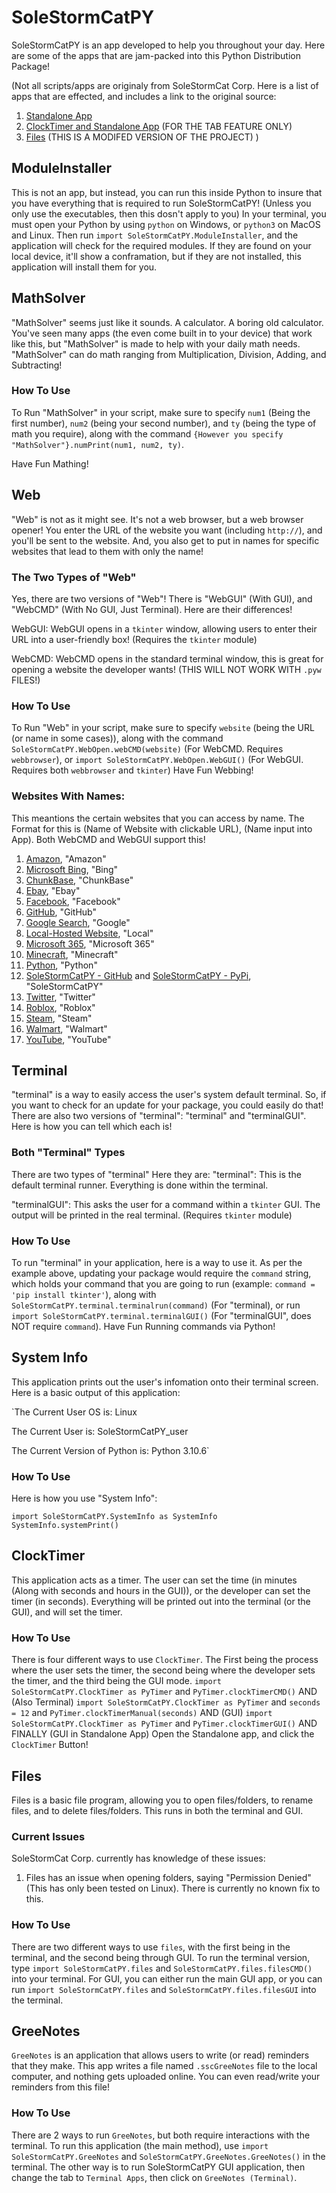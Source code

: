 # SoleStormCatPY

SoleStormCatPY is an app developed to help you throughout your day. Here are some of the apps that are jam-packed into this Python Distribution Package!

(Not all scripts/apps are originaly from SoleStormCat Corp. Here is a list of apps that are effected, and includes a link to the original source:
1. [Standalone App](https://www.geeksforgeeks.org/python-menu-widget-in-tkinter/)
1. [ClockTimer and Standalone App](https://www.geeksforgeeks.org/creating-tabbed-widget-with-python-tkinter/) (FOR THE TAB FEATURE ONLY)
1. [Files](https://data-flair.training/blogs/python-file-explorer-project/) (THIS IS A MODIFED VERSION OF THE PROJECT)
)
## ModuleInstaller
This is not an app, but instead, you can run this inside Python to insure that you have everything that is required to run SoleStormCatPY! (Unless you only use the executables, then this dosn't apply to you)
In your terminal, you must open your Python by using `python` on Windows, or `python3` on MacOS and Linux. Then run `import SoleStormCatPY.ModuleInstaller`, and the application will check for the required modules. If they are found on your local device, it'll show a conframation, but if they are not installed, this application will install them for you.

## MathSolver

"MathSolver" seems just like it sounds. A calculator. A boring old calculator. You've seen many apps (the even come built in to your device) that work like this, but "MathSolver" is made to help with your daily math needs. "MathSolver" can do math ranging from Multiplication, Division, Adding, and Subtracting!

### How To Use
To Run "MathSolver" in your script, make sure to specify `num1` (Being the first number), `num2` (being your second number), and `ty` (being the type of math you require), along with the command `{However you specify "MathSolver"}.numPrint(num1, num2, ty)`.

Have Fun Mathing!

## Web

"Web" is not as it might see. It's not a web browser, but a web browser opener! You enter the URL of the website you want (including `http://`), and you'll be sent to the website. And, you also get to put in names for specific websites that lead to them with only the name!

### The Two Types of "Web"

Yes, there are two versions of "Web"! There is "WebGUI" (With GUI), and "WebCMD" (With No GUI, Just Terminal). Here are their differences!

WebGUI:
WebGUI opens in a `tkinter` window, allowing users to enter their URL into a user-friendly box! (Requires the `tkinter` module)

WebCMD:
WebCMD opens in the standard terminal window, this is great for opening a website the developer wants! (THIS WILL NOT WORK WITH `.pyw` FILES!)

### How To Use
To Run "Web" in your script, make sure to specify `website` (being the URL (or name in some cases)), along with the command `SoleStormCatPY.WebOpen.webCMD(website)` (For WebCMD. Requires `webbrowser`), or `import SoleStormCatPY.WebOpen.WebGUI()` (For WebGUI. Requires both `webbrowser` and `tkinter`)
Have Fun Webbing!

### Websites With Names:
This meantions the certain websites that you can access by name. The Format for this is (Name of Website with clickable URL), (Name input into App). Both WebCMD and WebGUI support this!

1. [Amazon](https://amazon.com), "Amazon"
1. [Microsoft Bing](https://bing.com), "Bing"
1. [ChunkBase](https://chunkbase.com), "ChunkBase"
1. [Ebay](https://ebay.com), "Ebay"
1. [Facebook](https://facebook.com), "Facebook"
1. [GitHub](https://github.com), "GitHub"
1. [Google Search](https://google.com), "Google"
1. [Local-Hosted Website](http://localhost), "Local"
1. [Microsoft 365](https://microsoft365.com), "Microsoft 365"
1. [Minecraft](https://minecraft.net), "Minecraft"
1. [Python](https://python.org), "Python"
1. [SoleStormCatPY - GitHub](https://github.com/solestormcat-corp/solestormcatpy) and [SoleStormCatPY - PyPi](https://pypi.org/project/SoleStormCatPY/), "SoleStormCatPY"
1. [Twitter](https://twitter.com), "Twitter"
1. [Roblox](https://roblox.com), "Roblox"
1. [Steam](https://store.steampowered.com), "Steam"
1. [Walmart](https://walmart.com), "Walmart"
1. [YouTube](https://youtube.com), "YouTube"

## Terminal
"terminal" is a way to easily access the user's system default terminal. So, if you want to check for an update for your package, you could easily do that! There are also two versions of "terminal": "terminal" and "terminalGUI". Here is how you can tell which each is!

### Both "Terminal" Types
There are two types of "terminal" Here they are:
"terminal":
This is the default terminal runner. Everything is done within the terminal.

"terminalGUI":
This asks the user for a command within a `tkinter` GUI. The output will be printed in the real terminal. (Requires `tkinter` module)

### How To Use
To run "terminal" in your application, here is a way to use it. As per the example above, updating your package would require the `command` string, which holds your command that you are going to run (example: `command = 'pip install tkinter'`), along with `SoleStormCatPY.terminal.terminalrun(command)` (For "terminal), or run `import SoleStormCatPY.terminal.terminalGUI()` (For "terminalGUI", does NOT require `command`).
Have Fun Running commands via Python!

## System Info
This application prints out the user's infomation onto their terminal screen. Here is a basic output of this application:

`The Current User OS is:
Linux

The Current User is:
SoleStormCatPY_user

The Current Version of Python is:
Python 3.10.6`

### How To Use
Here is how you use "System Info":

`import SoleStormCatPY.SystemInfo as SystemInfo
SystemInfo.systemPrint()`

## ClockTimer
This application acts as a timer. The user can set the time (in minutes (Along with seconds and hours in the GUI)), or the developer can set the timer (in seconds). Everything will be printed out into the terminal (or the GUI), and will set the timer.

### How To Use
There is four different ways to use `ClockTimer`. The First being the process where the user sets the timer, the second being where the developer sets the timer, and the third being the GUI mode.
`import SoleStormCatPY.ClockTimer as PyTimer` and `PyTimer.clockTimerCMD()`
AND (Also Terminal)
`import SoleStormCatPY.ClockTimer as PyTimer` and `seconds = 12` and `PyTimer.clockTimerManual(seconds)`
AND (GUI)
`import SoleStormCatPY.ClockTimer as PyTimer` and `PyTimer.clockTimerGUI()`
AND FINALLY (GUI in Standalone App)
Open the Standalone app, and click the `ClockTimer` Button!

## Files
Files is a basic file program, allowing you to open files/folders, to rename files, and to delete files/folders. This runs in both the terminal and GUI.

### Current Issues
SoleStormCat Corp. currently has knowledge of these issues:

1. Files has an issue when opening folders, saying "Permission Denied" (This has only been tested on Linux). There is currently no known fix to this.

### How To Use
There are two different ways to use `files`, with the first being in the terminal, and the second being through GUI. To run the terminal version, type `import SoleStormCatPY.files` and `SoleStormCatPY.files.filesCMD()` into your terminal. For GUI, you can either run the main GUI app, or you can run `import SoleStormCatPY.files` and `SoleStormCatPY.files.filesGUI` into the terminal.

## GreeNotes
`GreeNotes` is an application that allows users to write (or read) reminders that they make. This app writes a file named `.sscGreeNotes` file to the local computer, and nothing gets uploaded online. You can even read/write your reminders from this file!

### How To Use
There are 2 ways to run `GreeNotes`, but both require interactions with the terminal. To run this application (the main method), use `import SoleStormCatPY.GreeNotes` and `SoleStormCatPY.GreeNotes.GreeNotes()` in the terminal. The other way is to run SoleStormCatPY GUI application, then change the tab to `Terminal Apps`, then click on `GreeNotes (Terminal)`.
